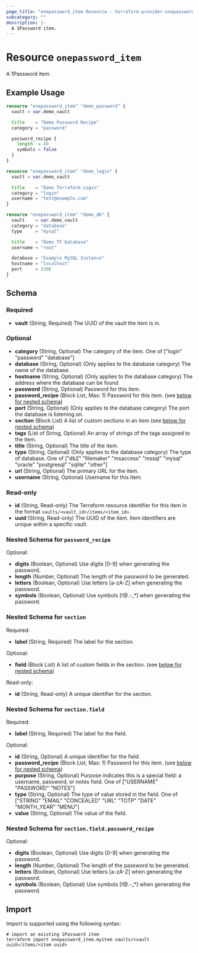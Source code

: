 ```yaml
---
page_title: "onepassword_item Resource - terraform-provider-onepassword"
subcategory: ""
description: |-
  A 1Password item.
---
```


# Resource `onepassword_item`

A 1Password item.

## Example Usage

```terraform
resource "onepassword_item" "demo_password" {
  vault = var.demo_vault

  title    = "Demo Password Recipe"
  category = "password"

  password_recipe {
    length  = 40
    symbols = false
  }
}

resource "onepassword_item" "demo_login" {
  vault = var.demo_vault

  title    = "Demo Terraform Login"
  category = "login"
  username = "test@example.com"
}

resource "onepassword_item" "demo_db" {
  vault    = var.demo_vault
  category = "database"
  type     = "mysql"

  title    = "Demo TF Database"
  username = "root"

  database = "Example MySQL Instance"
  hostname = "localhost"
  port     = 3306
}
```

## Schema

### Required

- **vault** (String, Required) The UUID of the vault the item is in.

### Optional

- **category** (String, Optional) The category of the item. One of ["login" "password" "database"]
- **database** (String, Optional) (Only applies to the database category) The name of the database.
- **hostname** (String, Optional) (Only applies to the database category) The address where the database can be found
- **password** (String, Optional) Password for this item.
- **password_recipe** (Block List, Max: 1) Password for this item. (see [below for nested schema](#nestedblock--password_recipe))
- **port** (String, Optional) (Only applies to the database category) The port the database is listening on.
- **section** (Block List) A list of custom sections in an item (see [below for nested schema](#nestedblock--section))
- **tags** (List of String, Optional) An array of strings of the tags assigned to the item.
- **title** (String, Optional) The title of the item.
- **type** (String, Optional) (Only applies to the database category) The type of database. One of ["db2" "filemaker" "msaccess" "mssql" "mysql" "oracle" "postgresql" "sqlite" "other"]
- **url** (String, Optional) The primary URL for the item.
- **username** (String, Optional) Username for this item.

### Read-only

- **id** (String, Read-only) The Terraform resource identifier for this item in the format `vaults/<vault_id>/items/<item_id>`.
- **uuid** (String, Read-only) The UUID of the item. Item identifiers are unique within a specific vault.

<a id="nestedblock--password_recipe"></a>
### Nested Schema for `password_recipe`

Optional:

- **digits** (Boolean, Optional) Use digits [0-9] when generating the password.
- **length** (Number, Optional) The length of the password to be generated.
- **letters** (Boolean, Optional) Use letters [a-zA-Z] when generating the password.
- **symbols** (Boolean, Optional) Use symbols [!@.-_*] when generating the password.


<a id="nestedblock--section"></a>
### Nested Schema for `section`

Required:

- **label** (String, Required) The label for the section.

Optional:

- **field** (Block List) A list of custom fields in the section. (see [below for nested schema](#nestedblock--section--field))

Read-only:

- **id** (String, Read-only) A unique identifier for the section.

<a id="nestedblock--section--field"></a>
### Nested Schema for `section.field`

Required:

- **label** (String, Required) The label for the field.

Optional:

- **id** (String, Optional) A unique identifier for the field.
- **password_recipe** (Block List, Max: 1) Password for this item. (see [below for nested schema](#nestedblock--section--field--password_recipe))
- **purpose** (String, Optional) Purpose indicates this is a special field: a username, password, or notes field. One of ["USERNAME" "PASSWORD" "NOTES"]
- **type** (String, Optional) The type of value stored in the field. One of ["STRING" "EMAIL" "CONCEALED" "URL" "TOTP" "DATE" "MONTH_YEAR" "MENU"]
- **value** (String, Optional) The value of the field.

<a id="nestedblock--section--field--password_recipe"></a>
### Nested Schema for `section.field.password_recipe`

Optional:

- **digits** (Boolean, Optional) Use digits [0-9] when generating the password.
- **length** (Number, Optional) The length of the password to be generated.
- **letters** (Boolean, Optional) Use letters [a-zA-Z] when generating the password.
- **symbols** (Boolean, Optional) Use symbols [!@.-_*] when generating the password.

## Import

Import is supported using the following syntax:

```shell
# import an existing 1Password item
terraform import onepassword_item.myitem vaults/<vault uuid>/items/<item uuid>
```
